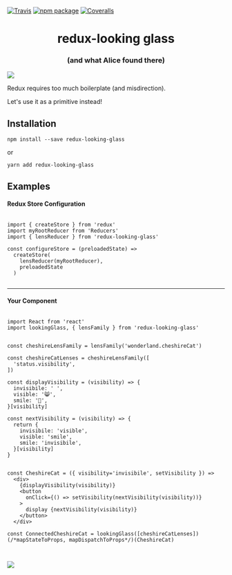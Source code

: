 [![Travis][build-badge]][build]
[![npm package][npm-badge]][npm]
[![Coveralls][coveralls-badge]][coveralls]


# <center>redux-looking glass</center>
### <center>(and what Alice found there)</center>


![](https://upload.wikimedia.org/wikipedia/commons/9/96/Aliceroom3.jpg)



Redux requires too much boilerplate (and misdirection).

Let's use it as a primitive instead!


## Installation


`npm install --save redux-looking-glass`

or

`yarn add redux-looking-glass`


## Examples

#### Redux Store Configuration

```

import { createStore } from 'redux'
import myRootReducer from 'Reducers'
import { lensReducer } from 'redux-looking-glass'

const configureStore = (preloadedState) =>
  createStore(
    lensReducer(myRootReducer),
    preloadedState
  )


```


---

#### Your Component

```

import React from 'react'
import lookingGlass, { lensFamily } from 'redux-looking-glass'


const cheshireLensFamily = lensFamily('wonderland.cheshireCat')

const cheshireCatLenses = cheshireLensFamily([
  'status.visibility',
])

const displayVisibility = (visibility) => {
  invisibile: ' ',
  visible: '😸',
  smile: '👄',
}[visibility]

const nextVisibility = (visibility) => {
  return {
    invisibile: 'visible',
    visible: 'smile',
    smile: 'invisibile',
  }[visibility]
}


const CheshireCat = ({ visibility='invisibile', setVisibility }) =>
  <div>
    {displayVisibility(visibility)}
    <button
      onClick={() => setVisibility(nextVisibility(visibility))}
    >
      display {nextVisibility(visibility)}
    </button>
  </div>

const ConnectedCheshireCat = lookingGlass([cheshireCatLenses])(/*mapStateToProps, mapDispatchToProps*/)(CheshireCat)



```


![](https://cdn-images-1.medium.com/max/1600/1*bbIuIH0F1kbzxem3LJNnSg.jpeg)



[build-badge]: https://img.shields.io/travis/user/repo/master.png?style=flat-square
[build]: https://travis-ci.org/user/repo

[npm-badge]: https://img.shields.io/npm/v/npm-package.png?style=flat-square
[npm]: https://www.npmjs.org/package/npm-package

[coveralls-badge]: https://img.shields.io/coveralls/user/repo/master.png?style=flat-square
[coveralls]: https://coveralls.io/github/user/repo
